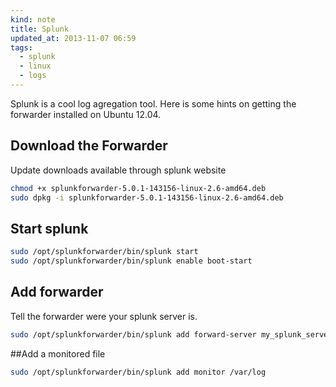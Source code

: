 ```yaml
---
kind: note
title: Splunk
updated_at: 2013-11-07 06:59
tags:
  - splunk
  - linux
  - logs
---
```



Splunk is a cool log agregation tool. Here is some hints on getting the forwarder installed on Ubuntu 12.04.

## Download the Forwarder

Update downloads available through splunk website

```bash
chmod +x splunkforwarder-5.0.1-143156-linux-2.6-amd64.deb 
sudo dpkg -i splunkforwarder-5.0.1-143156-linux-2.6-amd64.deb 
```

## Start splunk

```bash
sudo /opt/splunkforwarder/bin/splunk start
sudo /opt/splunkforwarder/bin/splunk enable boot-start
```

## Add forwarder

Tell the forwarder were your splunk server is.

```bash
sudo /opt/splunkforwarder/bin/splunk add forward-server my_splunk_server.net:9997 
```

##Add a monitored file

```bash
sudo /opt/splunkforwarder/bin/splunk add monitor /var/log
```
